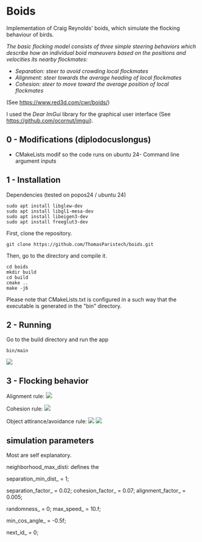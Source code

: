 # Boids

Implementation of Craig Reynolds' boids, which simulate the flocking behaviour of birds.

*The basic flocking model consists of three simple steering behaviors which describe how an individual boid maneuvers based on the positions and velocities its nearby flockmates:*
 - *Separation: steer to avoid crowding local flockmates*
- *Alignment: steer towards the average heading of local flockmates*
- *Cohesion: steer to move toward the average position of local flockmates*

(See https://www.red3d.com/cwr/boids/)

I used the *Dear ImGui* library for the graphical user interface (See https://github.com/ocornut/imgui).

## 0 - Modifications (diplodocuslongus)

- CMakeLists modif so the code runs on ubuntu 24- Command line argument inputs

## 1 - Installation

Dependencies (tested on popos24 / ubuntu 24)

    sudo apt install libglew-dev
    sudo apt install libgl1-mesa-dev
    sudo apt install libeigen3-dev
    sudo apt install freeglut3-dev


First, clone the repository.
```
git clone https://github.com/ThomasParistech/boids.git
```
Then, go to the directory and compile it.
```
cd boids
mkdir build
cd build
cmake ..
make -j6
```
Please note that CMakeLists.txt is configured in a such way that the executable is generated in the "bin" directory.

## 2 - Running

Go to the build directory and run the app
```
bin/main
```

![](./images/spiral8.gif)

## 3 - Flocking behavior

Alignment rule:
![](./images/alignment.gif)

Cohesion rule:
![](./images/cohesion_very_short.gif)

Object attirance/avoidance rule:
![](./images/holecross2.gif)
![](./images/hole_boid.gif)

## simulation parameters

Most are self explanatory.
<!--  -->
neighborhood_max_disti: defines the 

separation_min_dist_ = 1;

separation_factor_ = 0.02;
cohesion_factor_ = 0.07;
alignment_factor_ = 0.005;

randomness_ = 0;
max_speed_ = 10.f;

min_cos_angle_ = -0.5f;

next_id_ = 0;
